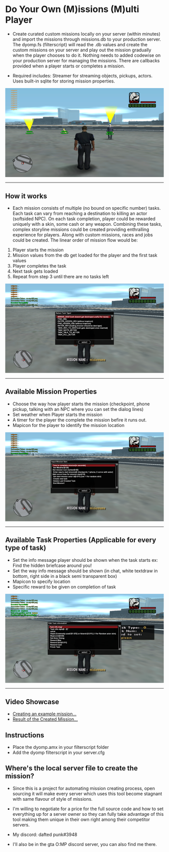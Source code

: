 #  Do Your Own (M)issions (M)ulti Player

- Create curated custom missions locally on your server (within minutes) and import the missions through missions.db to your production server. The dyomp.fs (filterscript)  will read the .db values and create the custom missions on your server and play out the mission gradually when the player chooses to do it. Nothing needs to added codewise on your production server for managing the missions. There are callbacks provided when a player starts or completes a mission. 

- Required includes: Streamer for streaming objects, pickups, actors. Uses built-in sqlite for storing mission properties.

![missions](preset-images/main.png)



------------


## How it works

- Each mission consists of multiple (no bound on specific number) tasks. Each task can vary from reaching a destination to killing an actor (softsided NPC). On each task completion, player could be rewarded uniquely with a skin, some cash or any weapon. Combining these tasks, complex storyline missions could be created providing enthralling experience for players. Along with custom missions, races and jobs could be created. 
The linear order of mission flow would be:
1. Player starts the mission
2. Mission values from the db get loaded for the player and the first task values
3. Player completes the task
4. Next task gets loaded 
5. Repeat from step 3 until there are no tasks left

![tasks](preset-images/tasktypes.png)


------------

## Available Mission Properties 

- Choose the way how player starts the mission (checkpoint, phone pickup, talking with an NPC where you can set the dialog lines)
- Set weather when Player starts the mission
- A timer for the player the complete the mission befire it runs out.
- Mapicon for the player to identify the mission location

![Mission_props](preset-images/missionprops.png)


------------

## Available Task Properties (Applicable for every type of task)

- Set the info message player should be shown when the task starts ex: Find the hidden briefcase around you!
- Set the way info message should be shown (in chat, white textdraw in bottom, right side in a black semi transparent box)
- Mapicon to specify location 
- Specific reward to be given on completion of task

![Task_props](preset-images/taskprops.png)


------------

## Video Showcase

- [Creating an example mission...](https://youtu.be/8UNPVs4YJrM "Creating an example mission")
- [Result of the Created Mission...](https://youtu.be/Vpf1ONG-0sA "Result of the Created Mission")

## Instructions

- Place the dyomp.amx in your filterscript folder
- Add the dyomp filterscript in your server.cfg

## Where's the local server file to create the mission?

- Since this is a project for automating mission creating process, open sourcing it will make every server which uses this tool become stagnant with same flavour of style of missions.

- I'm willing to negotiate for a price for the full source code and how to set everything up for a server owner so they can fully take advantage of this tool making them unique in their own right among their competitor servers. 

- My discord: dafted punk#3948

- I'll also be in the gta O:MP discord server, you can also find me there.





